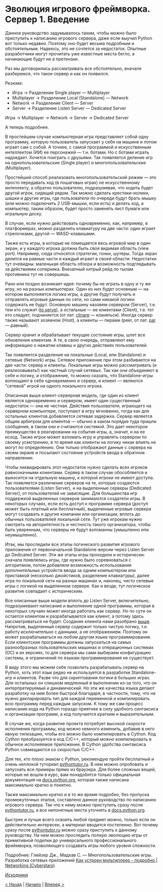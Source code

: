 # Эволюция игрового фреймворка. Сервер 1. Введение

Данное руководство задумывалось таким, чтобы можно было приступить к написанию игрового сервера, даже если выучил Python вот только недавно. Поэтому оно будет весьма подробным и обстоятельным. Надеюсь, это не сочтется за недостаток. Опытные разработчики могут прочитать уже известные места бегло, а начинающие будут не в претензии.

Раз мы договорились рассматривать все обстоятельно, вначале разберемся, что такое сервер и как он появился.

Резюме:
- Игра -> Разделение Single player — Multiplayer
- Multiplayer -> Разделение Local (Standalone) — Network
- Network -> Разделение Client — Server
- Server -> Разделение Listen Server — Dedicated Server

Игра -> Multiplayer -> Network -> Server -> Dedicated Server

А теперь подробнее.

В простейшем случае компьютерная игра представляет собой одну программу, которую пользователь запускает у себя на машине и потом играет сам с собой. А точнее, с самой программой и искусственным интеллектом (ИИ) ее персонажей — т.н. ботами. Но с ботами играть надоедает. Хочется поиграть с друзьями. Так появляется деление игр на однопользовательские (Single player) и многопользовательские (Multiplayer).

Простейший способ реализовать многопользовательский режим — это просто передавать ход (в пошаговых играх) не искусственному интеллекту, а обратно пользователю, подразумевая, что ходить будет другой игрок, сидящий рядом. Так можно сделать крестики-нолики, шашки и другие игры, где пользователи по очереди будут брать мышку (или можно подключить 2 USB-мышки, если есть) и делать ход, а компьютер, таким образом, будет просто заменять лист бумаги или игральную доску.

В случае, если нужно действовать одновременно, как, например, в платформерах, можно разделить клавиатуру на две части: один играет стрелочками, другой — WASD-клавишами.

Также есть игры, в которые не помещается весь игровой мир в один экран, и у каждого игрока должна быть своя видимая область (view port). Например, сюда относятся стратегии, гонки, шутеры. Тогда экран делится на равные части и каждый играет в своей области. Недостатки тут очевидны: маленькая область обзора и возможность подглядывать за действиями соперника. Внезапный хитрый рейд по тылам противника тут не совершишь.

Рано или поздно возникает идея: почему бы не играть в одну и ту же игру, но на разных компьютерах. Один из них будет основным — на котором выполняется логика игры, а другие будут получать и отправлять игровые данные по сети, но сами никакой логики содержать не будут. Основную машину назовем сервером (Server), т.е. тем кто служит ([to serve](https://www.etymonline.com/search?q=serve)), а остальные — ее клиентами (Client), т.е. тот кто следует, подчиняется (от лат. [clinare](https://www.etymonline.com/search?q=client) — кланяться). Иногда сервер также называют хозяином (Host), а клиенты — пирами (peer, от лат. [par](https://www.etymonline.com/search?q=peer) — равный).

Сервер хранит и обрабатывает текущее состояние игры, шлет все обновления клиентам. А те, в свою очередь, отправляют ему информацию о нажатии клавиш и других действиях пользователей.

Так появляется разделение на локальные (Local, или Standalone) и сетевые (Network) игры. Сетевое приложение при этом разбивается на две части: сервер и клиенты. Локальные игры можно рассматривать (и реализовывать!) как частный случай сетевых. Так как они объединяют в себе и логику, и отображение, то можно сказать, что Standalone-игры воплощают в себе одновременно и сервер, и клиент — являются "сетевой" игрой на одного локального игрока.

Описанная выше клиент-серверная модель, где один из клиент является одновременно и сервером, имеет один существенный недостаток — она не честная. Действия пользователя, играющего на серверном компьютере, поступают в игру мгновенно, тогда как для остальных клиентов добавляется сетевая задержка. Сервер является общим арбитром для клиентов — обычно в каком порядке туда пришли сообщения, в таком они и считаются системой. Это дает некоторое преимущество в реагировании на события игры, а, значит, и на ее исход. Также игрок может взломать игру и управлять сервером по своему усмотрению, в то время как клиенты на логику никак влиять не могут по определению. Они только отображают данные с сервера на своем экране и посылают состояние устройств ввода в обратном направлении.

Чтобы ликвидировать этот недостаток нужно сделать всех игроков равнозначными клиентами. Сервер в таком случае обособляется и выносится на отдельную машину, к которой игроки не имеют доступа. Так появляется различение серверов на те, которые создаются пользователями (Listen Server), и на выделенные серверы (Dedicated Server), от пользователей не зависящие. Для большинства игр поддержкой выделенных серверов занимаются создатели игры. В некоторых случаях, если есть доступ к программе сервера (доступ может быть платный или бесплатный), выделенные игровые сервера могут создавать и другие компании или организации, вплоть до обычных пользователей локальной сети. Тут уже игрокам нужно смотреть на авторитетность и честность такого организатора, чтобы быть уверенным, что серверы не будут взломанны (умышленно или неумышленно).

Итак, мы проследили все этапы логического развития игрового приложения от первоначальной Standalone-версии через Listen Server до Dedicated Server. Эти же этапы игры проходили и исторически: сначала появлялись игры, где нужно было соревноваться с алгоритмом, потом добавляли возможность использования дополнительных устройств ввода за одним компьютером или приставкой (несколько джойстиков, разделение клавиатуры), далее игра по локальной сети на разных машинах и, наконец, чисто сетевые игры с логикой на выделенном сервере. Как и везде, тут логическое развитие совпадает с историческим.

Все описанные выше модели вплоть до Listen Server, включительно, подразумевают написание и выполнение одной программы, которая в некоторых случаях может иногда работать как сервер. Но по сути он остается клиентом и разрабатывается как клиент, а потому здесь рассматриваться не будет. Создание клиента нами разобрано [выше](01_client_01.md). Напротив, выделенный сервер содержит только чистую логику, т.е. работу исключительно с данными, а не отображением. Поэтому он может разрабатываться на любом другом языке программирования. Если клиентские программы должны запускаться на самых разнообразных пользовательских машинах и операционных системах (ОС) и их версиях, то для сервера мы сами выбираем конфигурацию системы, и ограничений по языкам программирования не существует.

В виду этого мы можем себе позволить разрабатывать сервер на Python, хоть этот язык редко не используется в разработке Standalone-игр и клиентов. Разве что для скриптования логики в больших играх. Для остальных он слишком медленный в выполнении из-за того, что он интерпретируемый и динамический. Но эти же качества языка делают разработку на нем более быстрой благодаря, в частности, тому, что не нужно декларировать тип для каждой переменной и компилировать всю программу перед каждым запуском. К тому же сам процесс написания кода на Python гораздо приятнее в силу удобного синтаксиса и организации программ, а код получается кратким и выразительным.

В случае же, когда развитие проекта потребует высокой скорости исполнения программы, код можно немного изменить, добавив в него явную типизацию, чтобы его можно было компилировать в Cython. Код Cython преобразуется в код C/C++, который можно компилировать в обычное исполняемое приложение. В Cython удобства синтаксиса Python совмещаются со скоростью C/C++.

Для тех, кто плохо знаком с Python, рекомендую пройти бесплатный и очень неплохой туториал [pythontutor.ru](https://pythontutor.ru/). В нем можно опробовать и запускать все примеры прямо из браузера. Для более сложных вещей, которые не вошли в курс, вам понадобится только официальная документация на [docs.python.org](https://docs.python.org/3/), которая также написана максимально кратко и понятно.

Также максимально кратко и в то же время подробно, без пропуска промежуточных этапов, составлено данное руководство по написанию игрового сервера. Так что к нему можно приступить сразу после [pythontutor.ru](https://pythontutor.ru/), а все непонятные места уточнять в [docs.python.org](https://docs.python.org/3/).

Быстрее и лучше всего освоить любой предмет можно, только если он действительно интересен, а материал вводится постепенно. Вот почему сразу после [pythontutor.ru](https://pythontutor.ru/) можно сразу приступить к данному руководству. На нем можно проследить полную эволюцию игры от примитивной поделки до универсального профессионального фреймворка, позволяющего создавать игры любого уровня сложности.

Подробнее:
Глейзер Дж., Мадхав С. — Многопользовательские игры. Разработка сетевых приложений
[Как устроен мультиплеер - подробно | Networking (Cyberstars)](https://www.youtube.com/watch?v=0LxyqYV86Fk)

[Исходники](https://gitlab.com/markelov-alex/hx-py-framework-evolution/-/tree/main/f_models/)

[< Назад](01_client_22.md)  |  [Начало](00_intro_01.md)  |  [Вперед >](02_server_02.md)
